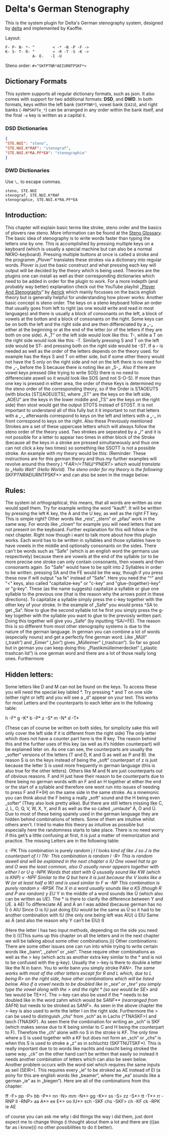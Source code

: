 # Delta's German Stenography

This is the system plugin for Delta's German stenography system, designed by [delta](https://github.com/YAMEROOOO) and implemented by Kaoffie.

Layout: 
```
F- P- N- *- ^        < -* -N -P -F ->
K- S- T- R- ^        < -R -T -S -K ->
            A- E-   -I -U
```

Steno order: `#<^SKFPTNR*AEIURNTPSKF*>`

## Dictionary Formats

This system supports all regular dictionary formats, such as json. It also comes with support for two additional formats: **DSD**, and **DWD**. In both formats, keys within the left bank (`SKFPTNR*`), vowel bank (`EAIU`), and right banks (`-RNPSKFTe_*`) can be arranged in any order within the bank itself, and the final `-e` key is written as a capital `E`.


### DSD Dictionaries

```json
{
"STE.NUI": "steno",
"STE.NUI.K*RAF": "stenograf",
"STE.NUI.K*RA.PF*EA": "stenographie"
}
```

### DWD Dictionaries

Use `\,` to escape commas.

```
steno, STE.NUI
stenograf, STE.NUI.K*RAF
stenographie, STE.NUI.K*RA.PF*EA
```

## Introduction:
This chapter will explain basic terms like stroke, steno order and the basics of plovers raw steno. More information can be found at the [Steno Glossary](https://github.com/openstenoproject/plover/wiki/Glossary). The basic idea of stenography is to write words faster than typing the letters one by one. This is accomplished by pressing multiple keys on a keyboard (which is usually a special machine but can also be a normal NKRO-keyboard). Pressing multiple buttons at once is called a stroke and the programm „Plover“ translates these strokes via a dictionary into regular words. Plover is just the basic construct and what pressing each key will output will be decided by the theory which is being used. Theories are the plugins one can install as well as their corresponding dictionaries which need to be added in order for the plugin to work. For a more indepth (and probably way better) explanation check out the YouTube playlist „[Plover And Stenography](https://www.youtube.com/playlist?list=PLatiIGGUmVcvXHf-uiScllH33-mY_Lc1_)“ by [Aerick](https://github.com/aerickt) which mainly focusses on the bacis english theory but is generally helpful for understanding how plover works: 
Another basic concept is steno order. The keys on a steno keyboard follow an order that usually goes from left to right (as one would write and read in most languages) and there is usually a block of consonants on the left, a block of vowels at the botton and a block of consonants on the right. Some keys can be on both the left and the right side and are then differeciated by a „-„ either at the beginning or at the end of the letter (or of the letters if they are both on one side). A „T“ on the left side would look like this: T-, while a T on the right side would look like this: -T. Similarly pressing S and T on the left side would be ST- and pressing both on the right side would be -ST. If a – is needed as well as the order of the letters depends on the theory used. for example has the Keys S and T on either side, but if some other theory would not have the S only on the right side and not on the left there is no need for the „-„ before the S because there is noting like an „S-„. Also if there are vowel keys pressed (like trying to write SOS) there is no need to differenciate aswell so it would look like SOS (and not S-O-S). If more than one key is pressed in either area, the order of these Keys is determined my the steno order of the corresponding theory, so if the Order is STAOEUTS (with blocks [ST][AOEU][TS], where „ST“ are the keys on the left side, „AOEU“ are the keys in the lower middle and „TS“ are the keys on the right side) then stost would get the output STOTS instead of STOST. It is not important to understand all of this fully but it it important to not that letters with a „-„ afterwards correspond to keys on the left and letters with a „-„ in front correspond to keys on the right. Also these Previously mentioned Strokes are a set of these uppercase letters which will always follow the steno order of the theory used. Two strokes are seperated by a „/“ and it is not possible for a letter to appear two times in either block of the Stroke (because all the keys in a stroke are pressed simultaneously and thus one can not click a key two times) so something like SSOTT is not a possible stroke.
An example with my theory would be this:
(Reminder: These instructions are for this german theory and thus my further examples will revolve around this theory.)
^F*AR>/<TNIU/^PNERT> which would translate to „Hallo Welt“ (Hello World).
The steno order for my theory is the following:
SKFPTNR*AEIURNTPSKF*> and can also be seen in the image below:


## Rules:
The system ist orthographical, this means, that all words are written as one would spell them. Try for example writing the word "kauft". It will be written by pressing the left K key, the A and the U key, as well as the right FT key. This is simple right? Other words like „reis“, „stern“ or „pfau“ work in the same way. For words like „clown“ for example you will need letters that are not present on the keyboard. Further explanation for this will follow in the next chapter. Right now though i want to talk more about how this plugin works. Each word has to be written in syllables and those syllables have to have vowels in the middle and optionally consonants on the sides. There can't be words such as "Safe" (which is an english word the germans use respectively) because there are vowels at the end of the syllable (or to be more precise one stroke can only contain consonants, then vowels and then consonants again. So "Safe" would have to be split into 2 Syllables in order to be written. pressing SA and the FE would be the way, though if you press these now if will output "sa fe" instead of "Safe". Here you need the "^" and "<" keys, also called "capitalize-key" or "c-key" and "glue-(together)-key" or "g-key". These (as the name suggests) capitalize a syllable or glue one syllable to the previous one (that is the reason why the arrows point in these directions). To capitalize a syllable simply press the c-key together with the other key of your stroke. In the example of „Safe“ you would press ^SA to get „Sa“. Now to glue the second syllable tot he first you simply press the g-key together with the syllable you want to glue to the previosly written part. Doing this together will give you „Safe“ (by inputting ^SA/<FE).
The reason this is so different from most other stenography systems is due to the nature of the german language. In german you can combine a lot of words (especially nouns) and get a perfectly fine german word. Like „Müll“ („trash“) and „Eimer“ („bin“) gives „Mülleimer“ („trashcan“). So far so good but in german you can keep doing this: „Plastikmülleimerdeckel“ („plastic trashcan lid“) is one german word and there are a lot of those really long ones. Furthermore 

## Hidden letters:
Some letters like D and M can not be found on the keys. To access these you will need the special key labled *. Try pressing * and T on one side (either right or left) and you will see a „d“ appear on your text. This works for most Letters and the counterparts to each letter are in the following table:

h	-F*
g	-K*
b	-P*
z	-S*
m	-N*
d	-T*

(These can of course be written on both sides, for simplicity sake this will only cover the left side if it is different from the right side)
The only letter which does not have a counter part here is the R key. The reason behind this and the further uses of this key (as well as it’s hidden counterpart) will be explained leter on.
As one can see, the counterparts are usually the „softer“ versions of the letters (T and D, K and G as well as P and B). the reason S is on the keys instead of being the „soft“ counterpart of z is just because the letter S is used more frequently in german language (this is also true for the other letters). Others like M and N are just counterparts out of obvious reasons. F and H just have their reason to be counterparts due to there being no german words with an F and an H together at either the end or the start of a syllable and therefore one wont run into issues of needing to press F and F*(H) on the same side in the same stroke. As a mnemonic you can think about the F being a really „soft“ sound and the H being even „softer“ (They also look pretty alike).
But there are still letters missing like C, J, L, O, Q, V, W, X, Y, and ß as well as the so called „umlaute“ Ä, Ö and Ü. Due to most of these being sparely used in the german language they are hidden behind combinations of letters. Some of them are intuitive whilst others aren’t. I tried to make this theory as intuitive as possible but especially here the randomness starts to take place. There is no need worry if this get’s a little confusing at first, it is just a matter of memorization and practice. The missing Letters are in the following table:



c	-PK	This combination is purely random 
j	*I	I looks kind of like J so J is the counterpart of I
l	TN-	This combination is random
l	-R>	This is random aswell and will be explained in the next chapter
o	IU	One vowel hat to go and O was the least common, also O usually never appears together with either I or U
q	-NPK	Words that start with Q ususally sound like KW (which is KNP)
v	-NPF	Similar to the Q but here it is just because the V looks like a W (or at least half a W) and is used similar to F
w	-NP	This combination is purely random
x	-RPSK	The X in a word usually sounds like a KS (though R and P are random)
y	EU*	Y in the middle of a word sounds like Ü (which also can be written as UE). The * is there to clarify the difference between Y and UE.
ä	AEI	To differeciate AE and Ä an I was added (because german has no Ï)
ö	AIU	Since O is IU just doing EIU would be the same as Ü so it had to be another combination with IU (the only one being left was AIU)
ü	EIU	Same as Ä (and also the reason why Y can’t be EIU)
ß		
 
(Here the letter l has two input methods, depending on the side you need the l)
(((This sums up this chapter on all the letters and in the next chapter we will be talking about some other combinations.)))
Other combinations:
There are some other issues one can run into while trying to write certain words like „bann“, „zahm“ or „siel“. These require other combinations as well as the > key (which acts as another extra key similar to the * and is not to be confused with the g-key). Usually the >-key is there to double a letter like the N in bann. You to write bann you simply stroke P*AN>. The same works with most of the other letters except for R and L which, due to L being R> on the right side, have other combinations which will be listed below. Also if a vowel needs to be doubled like in „see“ or „tee“ you simply type the vowel along with the > and the right * (so see would be SE*> and tee would be TE*>). The >-key can also be used if the * needs to be doubled like in the word zahm which would be S*ANF** (rearranged from S*AF*N*) but needs to be stroked as S*ANF*>. As seen in the above chapter the >-key is also used to write the letter l on the right side. Furthermore the > can be used to distinguish „chs“ from „sch“ as in Lachs (^TNASKF>) and lasch (TNASKF). As seen there the combination for writing an „sch“ is SKF (which makes sense due to K being similar to C and H being the counterpart to F). Therefore the „ch“ alone with no S in the stroke is KF. The only time where a S is used together with a KF but does not form an „sch“ or „chs“ is when this S is used to stroke a „z“ as in schluchtz (SKFTNUTSKF*). This is really important due to to words like nachts and nascht being stroked the same way. „ck“ on the other hand can’t be written that easily so instead it needs another combination of letters which can also be seen below.
Another problem occurs with the word siel which requires the same inputs as seil (SEIR>). This requires every „ie“ to be stroked as AE instead of EI (a pony for this are english words like „beamer“, where the „ea“ sounds like a german „ie“ as in „biegen“).
Here are all of the combinations from this chapter:
 
ff	-F>
pp	-P>
bb	-P*>
nn	-N>
mm	-N*>
gg	-K*>
ss	-S>
zz	-S*>
tt	-T*>
rr	-RNP
ll	-RNP>
aa	A*>
ee	E*>
oo	IU*>
sch	-SKF
chs	-SKF>
ch	-KF
ck	-RPK
ie	AE

of course you can ask me why i did things the way i did them, just dont expect me to change things (i thought about them a lot and there are (((as far as i know))) no other possibilities to do it better).
